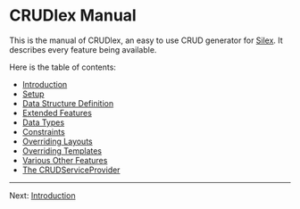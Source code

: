 CRUDlex Manual
==============

This is the manual of CRUDlex, an easy to use CRUD generator for [Silex](http://silex.sensiolabs.org/).
It describes every feature being available.

Here is the table of contents:

- [Introduction](1_introduction.md)
- [Setup](2_setup.md)
- [Data Structure Definition](3_datastructures.md)
- [Extended Features](4_extendedfeatures.md)
- [Data Types](5_datatypes.md)
- [Constraints](6_constraints.md)
- [Overriding Layouts](7_layouts.md)
- [Overriding Templates](8_templates.md)
- [Various Other Features](9_miscfeatures.md)
- [The CRUDServiceProvider](10_crudserviceprovider.md)

---

Next: [Introduction](1_introduction.md)
